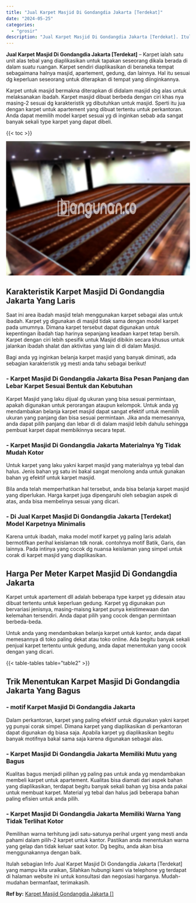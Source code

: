 ```yaml
---
title: "Jual Karpet Masjid Di Gondangdia Jakarta [Terdekat]"
date: "2024-05-25"
categories: 
  - "grosir"
description: "Jual Karpet Masjid Di Gondangdia Jakarta [Terdekat]. Itulah sebagian Info Jual Karpet Masjid Di Gondangdia Jakarta [Terdekat] yang mampu kita uraikan, Sila..."
---
```


**Jual Karpet Masjid Di Gondangdia Jakarta \[Terdekat\]** – Karpet ialah satu unit alas tebal yang diaplikasikan untuk tapakan seseorang dikala berada di dalam suatu ruangan. Karpet sendiri diaplikasikan di beraneka tempat sebagaimana halnya masjid, apartement, gedung, dan lainnya. Hal itu sesuai dg keperluan seseorang untuk diterapkan di tempat yang diinginkannya.

Karpet untuk masjid bermakna diterapkan di didalam masjid sbg alas untuk melaksanakan ibadah. Karpet masjid dibuat berbeda dengan ciri khas nya masing-2 sesuai dg karakteristik yg dibutuhkan untuk masjid. Sperti itu jua dengan karpet untuk apartement yang dibuat tertentu untuk perkantoran. Anda dapat memilih model karpet sesuai yg di inginkan sebab ada sangat banyak sekali type karpet yang dapat dibeli.

{{< toc >}}

![Jual Karpet Masjid Di Gondangdia Jakarta [Terdekat]](/images/grosir-karpet-murah-71.png)

## Karakteristik Karpet Masjid Di Gondangdia Jakarta Yang Laris

Saat ini area ibadah masjid telah menggunakan karpet sebagai alas untuk ibadah. Karpet yg digunakan di masjid tidak sama dengan model karpet pada umumnya. Dimana karpet tersebut dapat digunakan untuk kepentingan ibadah tiap harinya sepanjang keadaan karpet tetap bersih. Karpet dengan ciri lebih spesifik untuk Masjid dibikin secara khusus untuk jalankan ibadah shalat dan aktivitas yang lain di di dalam Masjid.

Bagi anda yg inginkan belanja karpet masjid yang banyak diminati, ada sebagian karakteristik yg mesti anda tahu sebagai berikut!

### \- Karpet Masjid Di Gondangdia Jakarta Bisa Pesan Panjang dan Lebar Karpet Sesuai Bentuk dan Kebutuhan

Karpet Masjid yang laku dijual dg ukuran yang bisa sesuai permintaan, apakah digunakan untuk perorangan ataupun kelompok. Untuk anda yg mendambakan belanja karpet masjid dapat sangat efektif untuk memliih ukuran yang panjang dan bisa sesuai permintaan. Jika anda memesannya, anda dapat pilih panjang dan lebar di di dalam masjid lebih dahulu sehingga pembuat karpet dapat membikinnya secara tepat.

### \- Karpet Masjid Di Gondangdia Jakarta Materialnya Yg Tidak Mudah Kotor

Untuk karpet yang laku yakni karpet masjid yang materialnya yg tebal dan halus. Jenis bahan yg satu ini bakal sangat menolong anda untuk gunakan bahan yg efektif untuk karpet masjid.

Bila anda telah memperhatikan hal tersebut, anda bisa belanja karpet masjid yang diperlukan. Harga karpet juga dipengaruhi oleh sebagian aspek di atas, anda bisa membelinya sesuai yang dicari.

### \- Di Jual Karpet Masjid Di Gondangdia Jakarta \[Terdekat\] Model Karpetnya Minimalis

Karena untuk ibadah, maka model motif karpet yg paling laris adalah bermotifkan perihal keislaman tdk norak. contohnya motif Batik, Garis, dan lainnya. Pada intinya yang cocok dg nuansa keislaman yang simpel untuk corak di karpet masjid yang diaplikasikan.

## Harga Per Meter Karpet Masjid Di Gondangdia Jakarta

Karpet untuk apartement dll adalah beberapa type karpet yg didesain atau dibuat tertentu untuk keperluan gedung. Karpet yg digunakan pun bervariasi jenisnya, masing-maisng karpet punya keistimewaan dan kelemahan tersendiri. Anda dapat pilih yang cocok dengan permintaan berbeda-beda.

Untuk anda yang mendambakan belanja karpet untuk kantor, anda dapat memesannya di toko paling dekat atau toko online. Ada begitu banyak sekali penjual karpet tertentu untuk gedung, anda dapat menentukan yang cocok dengan yang dicari.

{{< table-tables table="table2" >}}

## Trik Menentukan Karpet Masjid Di Gondangdia Jakarta Yang Bagus

### \- motif Karpet Masjid Di Gondangdia Jakarta

Dalam perkantoran, karpet yang paling efektif untuk digunakan yakni karpet yg punyai corak simpel. Dimana karpet yang diaplikasikan di perkantoran dapat digunakan dg biasa saja. Apabila karpet yg diaplikasikan begitu banyak motifnya bakal sama saja karena digunakan sebagai alas.

### \- Karpet Masjid Di Gondangdia Jakarta Memiliki Mutu yang Bagus

Kualitas bagus menjadi pilihan yg paling pas untuk anda yg mendambakan membeli karpet untuk apartement. Kualitas bisa diamati dari aspek bahan yang diaplikasikan, terdapat begitu banyak sekali bahan yg bisa anda pakai untuk membuat karpet. Material yg tebal dan halus jadi beberapa bahan paling efisien untuk anda pilih.

### \- Karpet Masjid Di Gondangdia Jakarta Memiliki Warna Yang Tidak Terlihat Kotor

Pemilihan warna terhitung jadi satu-satunya perihal urgent yang mesti anda pahami dalam pilih-2 karpet untuk kantor. Pastikan anda menentukan warna yang gelap dan tidak keluar saat kotor. Dg begitu, anda akan bisa menggunakannya dengan baik.

Itulah sebagian Info Jual Karpet Masjid Di Gondangdia Jakarta \[Terdekat\] yang mampu kita uraikan, Silahkan hubungi kami via telephone yg terdapat di halaman website ini untuk konsultasi dan negosiasi harganya. Mudah-mudahan bermanfaat, terimakasih.

**Ref by:**  [Karpet Masjid Gondangdia Jakarta []](https://id.wikipedia.org/wiki/Karpet)

